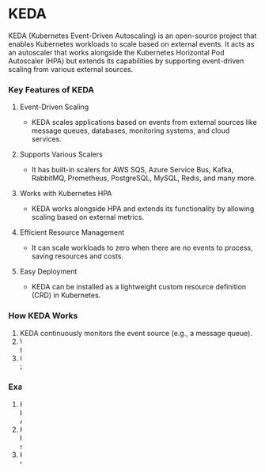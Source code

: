 # KEDA

KEDA (Kubernetes Event-Driven Autoscaling) is an open-source project that enables Kubernetes workloads to scale based on external events. It acts as an autoscaler that works alongside the Kubernetes Horizontal Pod Autoscaler (HPA) but extends its capabilities by supporting event-driven scaling from various external sources.

### Key Features of KEDA

1. Event-Driven Scaling
   * KEDA scales applications based on events from external sources like message queues, databases, monitoring systems, and cloud services.

2. Supports Various Scalers
   * It has built-in scalers for AWS SQS, Azure Service Bus, Kafka, RabbitMQ, Prometheus, PostgreSQL, MySQL, Redis, and many more.

3. Works with Kubernetes HPA
   * KEDA works alongside HPA and extends its functionality by allowing scaling based on external metrics.

4. Efficient Resource Management
   * It can scale workloads to zero when there are no events to process, saving resources and costs.

5. Easy Deployment
   * KEDA can be installed as a lightweight custom resource definition (CRD) in Kubernetes.


### How KEDA Works

1. KEDA continuously monitors the event source (e.g., a message queue).
2. When an event threshold is met, KEDA activates the workload by scaling the number of pods accordingly.
3. Once events decrease, KEDA scales the workload back down (even to zero).


### Example Use Cases

1. KEDA can be leveraged to dynamically scale image processing pods based on messages in an Apache Kafka topic or RabbitMQ queue or AWS SQS queue.
2. KEDA can be leveraged to dynamically scale data processing pods based on Prometheus metrics indicating that memory consumption surpasses 80%.
3. KEDA can be leveraged to dynamically scale e-commerce order processing pods based on the message backlog in an Apache Kafka topic during sales events.
   This is a common use case for handling fluctuating workloads, especially during high-traffic sales events.


### Precondition

  - Kubernetes Cluster


### Installation

1. Install KEDA via Helm:

    ```sh
    helm repo add kedacore https://kedacore.github.io/charts
    helm repo update
    helm install keda kedacore/keda --namespace keda --create-namespace
    ```

2. Install RabbitMQ Server

    ```sh
    helm repo add bitnami https://charts.bitnami.com/bitnami
    helm install rabbitmq --set auth.username=guest --set auth.password=guest bitnami/rabbitmq --wait
    ```

    - Access the RabbitMQ AMQP port:

        ```sh
        kubectl port-forward --namespace default svc/rabbitmq 5672:5672
        ```

    - Access the RabbitMQ management interface:

        ```sh
        kubectl port-forward --namespace default svc/rabbitmq 15672:15672
        ```